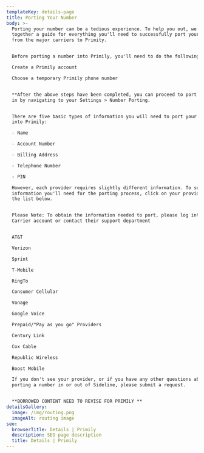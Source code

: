 ```yaml
---
templateKey: details-page
title: Porting Your Number
body: >-
  Porting your number can be a tedious experience. To help you out, we put
  together a guide for everything you'll need to successfully port your number
  from the major carriers to Primity.


  Before porting a number into Primily, you'll need to do the following:

  Create a Primily account

  Choose a temporary Primily phone number


  **After the above steps have been completed, you can proceed to port a number
  in by navigating to your Settings > Number Porting.


  There are five basic types of information you will need to port your number
  into Primily: 

  - Name 

  - Account Number 

  - Billing Address

  - Telephone Number 

  - PIN 

  However, each provider requires slightly different information. To see what
  information you'll need for the porting process, click on your provider from
  the list below. 


  Please Note: To obtain the information needed to port, please log into your
  Carrier account or contact their support department


  AT&T

  Verizon

  Sprint

  T-Mobile

  RingTo

  Consumer Cellular

  Vonage

  Google Voice

  Prepaid/"Pay as you go" Providers

  Century Link 

  Cox Cable 

  Republic Wireless 

  Boost Mobile

  If you don't see your provider, or if you have any other questions about
  porting a number in or out of Sideline, please submit a request. 


  **BORROWED CONTENT NEED TO REVISE FOR PRIMILY **
detailsGallery:
  image: /img/routing.png
  imageAlt: routing image
seo:
  browserTitle: Details | Primily
  description: SEO page description
  title: Details | Primily
---
```


